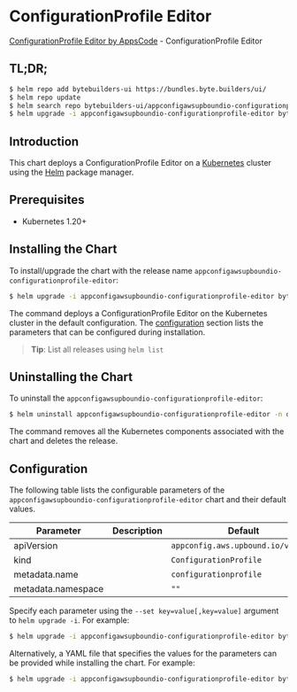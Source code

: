 # ConfigurationProfile Editor

[ConfigurationProfile Editor by AppsCode](https://byte.builders) - ConfigurationProfile Editor

## TL;DR;

```bash
$ helm repo add bytebuilders-ui https://bundles.byte.builders/ui/
$ helm repo update
$ helm search repo bytebuilders-ui/appconfigawsupboundio-configurationprofile-editor --version=v0.4.18
$ helm upgrade -i appconfigawsupboundio-configurationprofile-editor bytebuilders-ui/appconfigawsupboundio-configurationprofile-editor -n default --create-namespace --version=v0.4.18
```

## Introduction

This chart deploys a ConfigurationProfile Editor on a [Kubernetes](http://kubernetes.io) cluster using the [Helm](https://helm.sh) package manager.

## Prerequisites

- Kubernetes 1.20+

## Installing the Chart

To install/upgrade the chart with the release name `appconfigawsupboundio-configurationprofile-editor`:

```bash
$ helm upgrade -i appconfigawsupboundio-configurationprofile-editor bytebuilders-ui/appconfigawsupboundio-configurationprofile-editor -n default --create-namespace --version=v0.4.18
```

The command deploys a ConfigurationProfile Editor on the Kubernetes cluster in the default configuration. The [configuration](#configuration) section lists the parameters that can be configured during installation.

> **Tip**: List all releases using `helm list`

## Uninstalling the Chart

To uninstall the `appconfigawsupboundio-configurationprofile-editor`:

```bash
$ helm uninstall appconfigawsupboundio-configurationprofile-editor -n default
```

The command removes all the Kubernetes components associated with the chart and deletes the release.

## Configuration

The following table lists the configurable parameters of the `appconfigawsupboundio-configurationprofile-editor` chart and their default values.

|     Parameter      | Description |                    Default                    |
|--------------------|-------------|-----------------------------------------------|
| apiVersion         |             | <code>appconfig.aws.upbound.io/v1beta1</code> |
| kind               |             | <code>ConfigurationProfile</code>             |
| metadata.name      |             | <code>configurationprofile</code>             |
| metadata.namespace |             | <code>""</code>                               |


Specify each parameter using the `--set key=value[,key=value]` argument to `helm upgrade -i`. For example:

```bash
$ helm upgrade -i appconfigawsupboundio-configurationprofile-editor bytebuilders-ui/appconfigawsupboundio-configurationprofile-editor -n default --create-namespace --version=v0.4.18 --set apiVersion=appconfig.aws.upbound.io/v1beta1
```

Alternatively, a YAML file that specifies the values for the parameters can be provided while
installing the chart. For example:

```bash
$ helm upgrade -i appconfigawsupboundio-configurationprofile-editor bytebuilders-ui/appconfigawsupboundio-configurationprofile-editor -n default --create-namespace --version=v0.4.18 --values values.yaml
```
